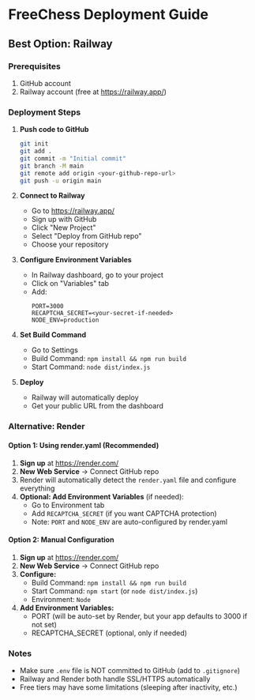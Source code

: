 # FreeChess Deployment Guide

## Best Option: Railway

### Prerequisites
1. GitHub account
2. Railway account (free at https://railway.app/)

### Deployment Steps

1. **Push code to GitHub**
   ```bash
   git init
   git add .
   git commit -m "Initial commit"
   git branch -M main
   git remote add origin <your-github-repo-url>
   git push -u origin main
   ```

2. **Connect to Railway**
   - Go to https://railway.app/
   - Sign up with GitHub
   - Click "New Project"
   - Select "Deploy from GitHub repo"
   - Choose your repository

3. **Configure Environment Variables**
   - In Railway dashboard, go to your project
   - Click on "Variables" tab
   - Add:
     ```
     PORT=3000
     RECAPTCHA_SECRET=<your-secret-if-needed>
     NODE_ENV=production
     ```

4. **Set Build Command**
   - Go to Settings
   - Build Command: `npm install && npm run build`
   - Start Command: `node dist/index.js`

5. **Deploy**
   - Railway will automatically deploy
   - Get your public URL from the dashboard

### Alternative: Render

#### Option 1: Using render.yaml (Recommended)

1. **Sign up** at https://render.com/
2. **New Web Service** → Connect GitHub repo
3. Render will automatically detect the `render.yaml` file and configure everything
4. **Optional: Add Environment Variables** (if needed):
   - Go to Environment tab
   - Add `RECAPTCHA_SECRET` (if you want CAPTCHA protection)
   - Note: `PORT` and `NODE_ENV` are auto-configured by render.yaml

#### Option 2: Manual Configuration

1. **Sign up** at https://render.com/
2. **New Web Service** → Connect GitHub repo
3. **Configure:**
   - Build Command: `npm install && npm run build`
   - Start Command: `npm start` (or `node dist/index.js`)
   - Environment: `Node`
4. **Add Environment Variables:**
   - PORT (will be auto-set by Render, but your app defaults to 3000 if not set)
   - RECAPTCHA_SECRET (optional, only if needed)

### Notes
- Make sure `.env` file is NOT committed to GitHub (add to `.gitignore`)
- Railway and Render both handle SSL/HTTPS automatically
- Free tiers may have some limitations (sleeping after inactivity, etc.)

